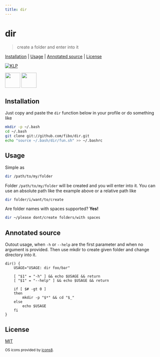 ```yaml
---
title: dir
---
```

# dir

> create a folder and enter into it

[Installation](#installation) |
[Usage](#usage) |
[Annotated source](#annotated-source) |
[License](#license)

[![KLP](https://img.shields.io/badge/kiss-literate-orange.svg)](http://g14n.info/kiss-literate-programming)

<img src="https://rawgit.com/fibo/os-icons8/master/Apple-50.png" width="50" height="50" /> <img src="https://rawgit.com/fibo/os-icons8/master/Linux-50.png" width="50" height="50" />

## Installation

Just copy and paste the `dir` function below in your profile or do something like

```bash
mkdir -p ~/.bash
cd ~/.bash
git clone git://github.com/fibo/dir.git
echo "source ~/.bash/dir/fun.sh" >> ~/.bashrc
```

## Usage

Simple as

```bash
dir /path/to/my/folder
```

Folder `/path/to/my/folder` will be created and you will enter into it.
You can use an absolute path like the example above or a relative path like

```bash
dir folder/i/want/to/create
```

Are folder names with spaces supported? **Yes!**

```bash
dir ~/please dont/create folders/with spaces
```

## Annotated source

Outout usage, when `-h` or `--help` are the first parameter and when no
argument is provided. Then use mkdir to create given folder and change
directory into it.

    dir() {
    	USAGE="USAGE: dir foo/bar"

    	[ "$1" = "-h" ] && echo $USAGE && return
    	[ "$1" = "--help" ] && echo $USAGE && return

    	if [ $# -gt 0 ]
    	then
    		mkdir -p "$*" && cd "$_"
    	else
    		echo $USAGE
    	fi
    }

## License

[MIT](http://g14n.info/mit-license)

<sub>OS icons provided by <a href="https://icons8.com/">icons8</a>.</sub>
